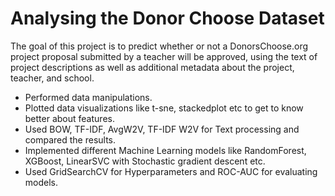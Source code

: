 # Analysing the Donor Choose Dataset

The goal of this project is to predict whether or not a DonorsChoose.org project proposal submitted by a teacher will be approved, using the text of project descriptions as well as additional metadata about the project, teacher, and school. 

- Performed data manipulations.
- Plotted data visualizations like t-sne, stackedplot etc to get to know better about features.
- Used BOW, TF-IDF, AvgW2V, TF-IDF W2V for Text processing and compared the results.
- Implemented different Machine Learning models like RandomForest, XGBoost, LinearSVC with Stochastic gradient descent etc.
- Used GridSearchCV for Hyperparameters and ROC-AUC for evaluating models.
